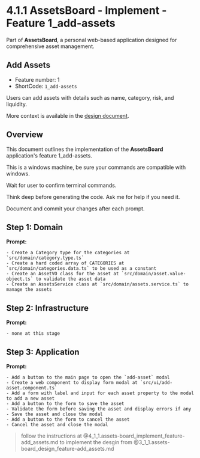 # 4.1.1 AssetsBoard - Implement - Feature 1_add-assets

Part of **AssetsBoard**,  a personal web-based application designed for comprehensive asset management. 

## Add Assets

- Feature number: 1 
- ShortCode: `1_add-assets`

Users can add assets with details such as name, category, risk, and liquidity.

More context is available in the [design document](3_1_1.assets-board_design_feature-1-add_assets.md).

## Overview

This document outlines the implementation of the **AssetsBoard** application's feature 1_add-assets.

This is a windows machine, be sure your commands are compatible with windows.

Wait for user to confirm terminal commands.

Think deep before generating the code. Ask me for help if you need it.

Document and commit your changes after each prompt.

## Step 1: Domain

**Prompt:**
```text 
- Create a Category type for the categories at `src/domain/category.type.ts`
- Create a hard coded array of CATEGORIES at `src/domain/categories.data.ts` to be used as a constant
- Create an AssetVO class for the asset at `src/domain/asset.value-object.ts` to validate the asset data
- Create an AssetsService class at `src/domain/assets.service.ts` to manage the assets
```

## Step 2: Infrastructure

**Prompt:**
```text
- none at this stage
```

## Step 3: Application

**Prompt:**
```text
- Add a button to the main page to open the `add-asset` modal
- Create a web component to display form modal at `src/ui/add-asset.component.ts`
- Add a form with label and input for each asset property to the modal to add a new asset
- Add a button to the form to save the asset
- Validate the form before saving the asset and display errors if any
- Save the asset and close the modal
- Add a button to the form to cancel the asset
- Cancel the asset and close the modal
```

> follow the instructions at @4_1_1.assets-board_implement_feature-add_assets.md to implement the desgin from @3_1_1.assets-board_design_feature-add_assets.md 